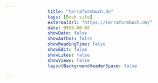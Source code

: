 ---
                title: "terraformbuch.de"
                tags: [Book site]
                externalUrl: "https://terraformbuch.de/"
                date: 9958-08-08
                showDate: false
                showAuthor: false
                showReadingTime: false
                showEdit: false
                showLikes: false
                showViews: false
                layoutBackgroundHeaderSpace: false
                ---
